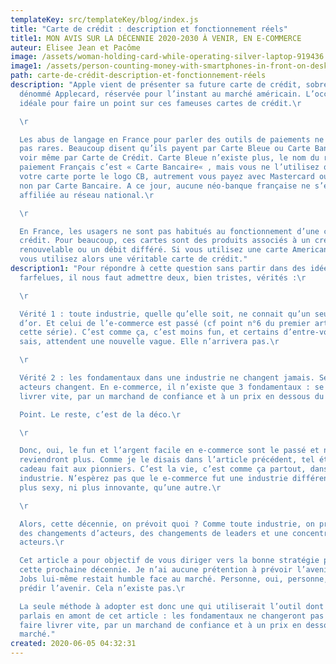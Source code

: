 ```yaml
---
templateKey: src/templateKey/blog/index.js
title: "Carte de crédit : description et fonctionnement réels"
title1: MON AVIS SUR LA DÉCENNIE 2020-2030 À VENIR, EN E-COMMERCE
auteur: Elisee Jean et Pacôme
image: /assets/woman-holding-card-while-operating-silver-laptop-919436.jpg
image1: /assets/person-counting-money-with-smartphones-in-front-on-desk-210990.jpg
path: carte-de-crédit-description-et-fonctionnement-réels
description: "Apple vient de présenter sa future carte de crédit, sobrement
  dénommé Applecard, réservée pour l’instant au marché américain. L’occasion
  idéale pour faire un point sur ces fameuses cartes de crédit.\r

  \r

  Les abus de langage en France pour parler des outils de paiements ne sont
  pas rares. Beaucoup disent qu’ils payent par Carte Bleue ou Carte Bancaire
  voir même par Carte de Crédit. Carte Bleue n’existe plus, le nom du réseau de
  paiement Français c’est « Carte Bancaire« , mais vous ne l’utilisez que si
  votre carte porte le logo CB, autrement vous payez avec Mastercard ou VISA et
  non par Carte Bancaire. A ce jour, aucune néo-banque française ne s’est
  affiliée au réseau national.\r

  \r

  En France, les usagers ne sont pas habitués au fonctionnement d’une carte de
  crédit. Pour beaucoup, ces cartes sont des produits associés à un crédit
  renouvelable ou un débit différé. Si vous utilisez une carte American Express,
  vous utilisez alors une véritable carte de crédit."
description1: "Pour répondre à cette question sans partir dans des idées
  farfelues, il nous faut admettre deux, bien tristes, vérités :\r

  \r

  Vérité 1 : toute industrie, quelle qu’elle soit, ne connait qu’un seul âge
  d’or. Et celui de l’e-commerce est passé (cf point n°6 du premier article de
  cette série). C’est comme ça, c’est moins fun, et certains d’entre-vous, je le
  sais, attendent une nouvelle vague. Elle n’arrivera pas.\r

  \r

  Vérité 2 : les fondamentaux dans une industrie ne changent jamais. Seuls les
  acteurs changent. En e-commerce, il n’existe que 3 fondamentaux : se faire
  livrer vite, par un marchand de confiance et à un prix en dessous du marché.\r

  Point. Le reste, c’est de la déco.\r

  \r

  Donc, oui, le fun et l’argent facile en e-commerce sont le passé et ne
  reviendront plus. Comme je le disais dans l’article précédent, tel était le
  cadeau fait aux pionniers. C’est la vie, c’est comme ça partout, dans toute
  industrie. N’espèrez pas que le e-commerce fut une industrie différente ou
  plus sexy, ni plus innovante, qu’une autre.\r

  \r

  Alors, cette décennie, on prévoit quoi ? Comme toute industrie, on prévoit
  des changements d’acteurs, des changements de leaders et une concentration des
  acteurs.\r

  Cet article a pour objectif de vous diriger vers la bonne stratégie pour
  cette prochaine décennie. Je n’ai aucune prétention à prévoir l’avenir. Steve
  Jobs lui-même restait humble face au marché. Personne, oui, personne, ne peut
  prédir l’avenir. Cela n’existe pas.\r

  La seule méthode à adopter est donc une qui utiliserait l’outil dont je
  parlais en amont de cet article : les fondamentaux ne changeront pas : se
  faire livrer vite, par un marchand de confiance et à un prix en dessous du
  marché."
created: 2020-06-05 04:32:31
---
```

